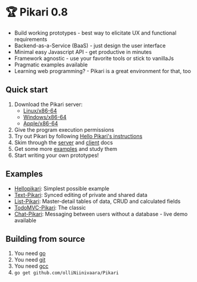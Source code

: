 # 🏆 Pikari 0.8
- Build working prototypes - best way to elicitate UX and functional requirements
- Backend-as-a-Service (BaaS) - just design the user interface
- Minimal easy Javascript API - get productive in minutes
- Framework agnostic - use your favorite tools or stick to vanillaJs
- Pragmatic examples available
- Learning web programming? - Pikari is a great environment for that, too

## Quick start

1. Download the Pikari server:
   - [Linux/x86-64](https://github.com/olliNiinivaara/Pikari/raw/master/bin/linux/pikari)
   - [Windows/x86-64](https://github.com/olliNiinivaara/Pikari/raw/master/bin/windows/pikari.exe)
   - [Apple/x86-64](https://github.com/olliNiinivaara/Pikari/raw/master/bin/apple/pikari)
1. Give the program execution permissions
1. Try out Pikari by following [Hello Pikari's instructions](http://github.com/olliNiinivaara/Hellopikari)
1. Skim through the [server](https://github.com/olliNiinivaara/Pikari/blob/master/doc/pikari_man.md) and [client](http://htmlpreview.github.io/?https://github.com/olliNiinivaara/Pikari/blob/master/doc/pikari_API.html) docs
1. Get some more [examples](#examples) and study them
1. Start writing your own prototypes!

## <a name="examples"></a>Examples

* [Hellopikari](http://github.com/olliNiinivaara/Hellopikari/): Simplest possible example
* [Text-Pikari](http://github.com/olliNiinivaara/Text-Pikari/): Synced editing of private and shared data
* [List-Pikari](http://github.com/olliNiinivaara/List-Pikari/): Master-detail tables of data, CRUD and calculated fields
* [TodoMVC-Pikari](http://github.com/olliNiinivaara/TodoMVC-Pikari/): The classic
* [Chat-Pikari](http://github.com/olliNiinivaara/Chat-Pikari/): Messaging between users without a database - live demo available

## Building from source

1. You need [go](https://golang.org/)
2. You need [git](https://www.git-scm.com/)
3. You need [gcc](https://gcc.gnu.org/)
4. ```go get github.com/olliNiinivaara/Pikari```
